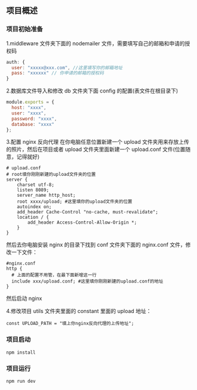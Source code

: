 ## 项目概述

### 项目初始准备

1.middleware 文件夹下面的 nodemailer 文件，需要填写自己的邮箱和申请的授权码

```javascript
auth: {
  user: "xxxxx@xxx.com", //这里填写你的邮箱地址
  pass: "xxxxxx" // 你申请的邮箱的授权码
}
```

2.数据库文件导入和修改 db 文件夹下面 config 的配置(表文件在根目录下)

```javascript
module.exports = {
  host: "xxxx",
  user: "xxxx",
  password: "xxxx",
  database: "xxxx"
};
```

3.配置 nginx 反向代理
在你电脑任意位置新建一个 upload 文件夹用来存放上传的照片，然后在项目或者 upload 文件夹里面新建一个 upload.conf 文件(位置随意，记得就好)

```nginx
# upload.conf
# root填你刚刚新建的upload文件夹的位置
server {
	charset utf-8;
	listen 8089;
	server_name http_host;
	root xxxx/upload; #这里填你的upload文件夹的位置
	autoindex on;
	add_header Cache-Control "no-cache, must-revalidate";
	location / {
		add_header Access-Control-Allow-Origin *;
	}
}
```

然后去你电脑安装 nginx 的目录下找到 conf 文件夹下面的 nginx.conf 文件，修改一下文件：

```nginx
#nginx.conf
http {
  # 上面的配置不用管，在最下面新增这一行
  include xxx/upload.conf; #这里填你刚刚新建的upload.conf的地址
}
```

然后启动 nginx

4.修改项目 utils 文件夹里面的 constant 里面的 upload 地址：

```
const UPLOAD_PATH = "填上你nginx反向代理的上传地址";
```

### 项目启动

```
npm install
```

### 项目运行

```
npm run dev
```
